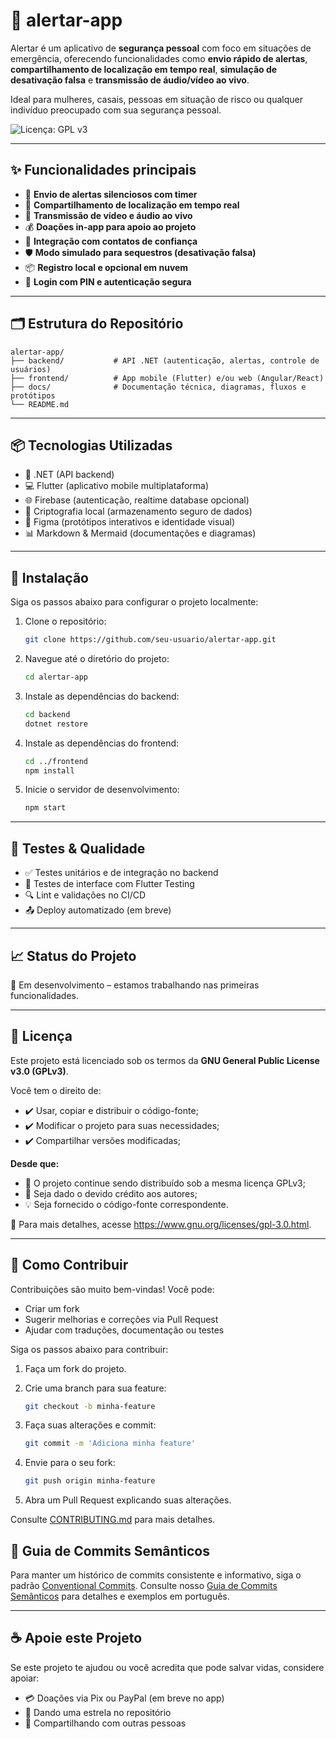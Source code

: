 # 🚨 alertar-app

Alertar é um aplicativo de **segurança pessoal** com foco em situações de emergência, oferecendo funcionalidades como **envio rápido de alertas**, **compartilhamento de localização em tempo real**, **simulação de desativação falsa** e **transmissão de áudio/vídeo ao vivo**.

Ideal para mulheres, casais, pessoas em situação de risco ou qualquer indivíduo preocupado com sua segurança pessoal.

![Licença: GPL v3](https://img.shields.io/badge/Licença-GPLv3-blue.svg)

---

## ✨ Funcionalidades principais

- 🔕 **Envio de alertas silenciosos com timer**
- 📍 **Compartilhamento de localização em tempo real**
- 🎥 **Transmissão de vídeo e áudio ao vivo**
- 💰 **Doações in-app para apoio ao projeto**
- 👥 **Integração com contatos de confiança**
- 🛡️ **Modo simulado para sequestros (desativação falsa)**
- 📦 **Registro local e opcional em nuvem**
- 🔑 **Login com PIN e autenticação segura**

---

## 🗂️ Estrutura do Repositório

```plaintext
alertar-app/
├── backend/           # API .NET (autenticação, alertas, controle de usuários)
├── frontend/          # App mobile (Flutter) e/ou web (Angular/React)
├── docs/              # Documentação técnica, diagramas, fluxos e protótipos
└── README.md
```

---

## 📦 Tecnologias Utilizadas

- 🧠 .NET (API backend)
- 💻 Flutter (aplicativo mobile multiplataforma)
- 🌐 Firebase (autenticação, realtime database opcional)
- 🔐 Criptografia local (armazenamento seguro de dados)
- 🎨 Figma (protótipos interativos e identidade visual)
- 📊 Markdown & Mermaid (documentações e diagramas)

---

## 🚀 Instalação

Siga os passos abaixo para configurar o projeto localmente:

1. Clone o repositório:

   ```bash
   git clone https://github.com/seu-usuario/alertar-app.git
   ```

2. Navegue até o diretório do projeto:

   ```bash
   cd alertar-app
   ```

3. Instale as dependências do backend:

   ```bash
   cd backend
   dotnet restore
   ```

4. Instale as dependências do frontend:

   ```bash
   cd ../frontend
   npm install
   ```

5. Inicie o servidor de desenvolvimento:

   ```bash
   npm start
   ```

---

## 🧪 Testes & Qualidade

- ✅ Testes unitários e de integração no backend
- 🧪 Testes de interface com Flutter Testing
- 🔍 Lint e validações no CI/CD
- 📤 Deploy automatizado (em breve)

---

## 📈 Status do Projeto

🚧 Em desenvolvimento – estamos trabalhando nas primeiras funcionalidades.

---

## 📄 Licença

Este projeto está licenciado sob os termos da **GNU General Public License v3.0 (GPLv3)**.

Você tem o direito de:

- ✔️ Usar, copiar e distribuir o código-fonte;
- ✔️ Modificar o projeto para suas necessidades;
- ✔️ Compartilhar versões modificadas;

**Desde que:**

- 🔁 O projeto continue sendo distribuído sob a mesma licença GPLv3;
- 🙌 Seja dado o devido crédito aos autores;
- 💡 Seja fornecido o código-fonte correspondente.

🔗 Para mais detalhes, acesse https://www.gnu.org/licenses/gpl-3.0.html.

---

## 🤝 Como Contribuir

Contribuições são muito bem-vindas! Você pode:

- Criar um fork
- Sugerir melhorias e correções via Pull Request
- Ajudar com traduções, documentação ou testes

Siga os passos abaixo para contribuir:

1. Faça um fork do projeto.

2. Crie uma branch para sua feature:

   ```bash
   git checkout -b minha-feature
   ```

3. Faça suas alterações e commit:

   ```bash
   git commit -m 'Adiciona minha feature'
   ```

4. Envie para o seu fork:

   ```bash
   git push origin minha-feature
   ```

5. Abra um Pull Request explicando suas alterações.

Consulte [CONTRIBUTING.md](CONTRIBUTING.md) para mais detalhes.

## 📘 Guia de Commits Semânticos

Para manter um histórico de commits consistente e informativo, siga o padrão [Conventional Commits](https://www.conventionalcommits.org/pt-br/v1.0.0/). Consulte nosso [Guia de Commits Semânticos](docs/conventional_commits.md) para detalhes e exemplos em português.

<!-- ---

## 📬 Contato

Se tiver dúvidas ou sugestões, entre em contato:

- Email: contato@alertarapp.org
- Twitter: [@alertarapp](https://twitter.com/alertarapp)
- Site: [www.alertarapp.org](https://www.alertarapp.org) -->

---

## ☕ Apoie este Projeto

Se este projeto te ajudou ou você acredita que pode salvar vidas, considere apoiar:

- 💳 Doações via Pix ou PayPal (em breve no app)
- 🌟 Dando uma estrela no repositório
- 📢 Compartilhando com outras pessoas
